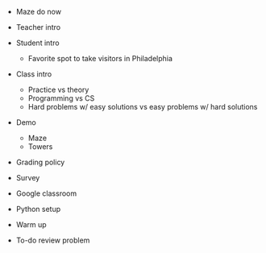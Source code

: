 - Maze do now

- Teacher intro
- Student intro
  - Favorite spot to take visitors in Philadelphia

- Class intro
  - Practice vs theory
  - Programming vs CS
  - Hard problems w/ easy solutions vs easy problems w/ hard solutions

- Demo
  - Maze
  - Towers

- Grading policy
- Survey
- Google classroom
- Python setup

- Warm up

- To-do review problem

